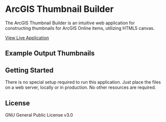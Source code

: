 # ArcGIS Thumbnail Builder

The ArcGIS Thumbnail Builder is an intuitive web application for constructing
thumbnails for ArcGIS Online items, utilizing HTML5 canvas.

[View Live Application](https://jalogsdon.github.io/cosd-arcgis-thumbnail-builder/)

## Example Output Thumbnails

## Getting Started

There is no special setup required to run this application.  Just place the files on
a web server, locally or in production.  No other resources are required.  

## License

GNU General Public License v3.0
